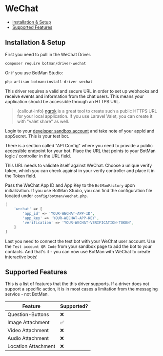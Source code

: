 # WeChat

- [Installation & Setup](#installation-setup)
- [Supported Features](#supported-features)

<a id="installation-setup"></a>
## Installation & Setup

First you need to pull in the WeChat Driver.

```sh
composer require botman/driver-wechat
```

Or if you use BotMan Studio:

```sh
php artisan botman:install-driver wechat
```

This driver requires a valid and secure URL in order to set up webhooks and receive events and information from the chat users. This means your application should be accessible through an HTTPS URL.

> {callout-info} [ngrok](https://ngrok.com/) is a great tool to create such a public HTTPS URL for your local application. If you use Laravel Valet, you can create it with "valet share" as well.

Login to your [developer sandbox account](http://admin.wechat.com/debug/cgi-bin/sandbox?t=sandbox/login) and take note of your appId and appSecret. This is your test bot.

There is a section called "API Config" where you need to provide a public accessible endpoint for your bot.
Place the URL that points to your BotMan logic / controller in the URL field.

This URL needs to validate itself against WeChat. Choose a unique
verify token, which you can check against in your verify controller and place it in the Token field.

Pass the WeChat App ID and App Key to the `BotManFactory` upon initialization. If you use BotMan Studio, you can find the configuration file located under `config/botman/wechat.php`.

```php
[
    'wechat' => [
    	'app_id' => 'YOUR-WECHAT-APP-ID',
    	'app_key' => 'YOUR-WECHAT-APP-KEY',
		'verification' => 'YOUR-WECHAT-VERIFICATION-TOKEN',
    ]
]
```

Last you need to connect the test bot with your WeChat user account. Use the `Test account QR Code` from your sandbox page to add the bot to your contacts. And that's it - you can now use BotMan with WeChat to create interactive bots!


<a id="supported-features"></a>
## Supported Features
This is a list of features that the this driver supports.
If a driver does not support a specific action, it is in most cases a limitation from the messaging service - not BotMan.

<table class="table">
<thead>
    <tr>
        <th>Feature</th>
        <th>Supported?</th>
    </tr>
</thead>
<tbody>
    <tr>
        <td>Question-Buttons</td>
        <td>❌</td>
    </tr>
    <tr>
        <td>Image Attachment</td>
        <td>✅</td>
    </tr>
    <tr>
        <td>Video Attachment</td>
        <td>❌</td>
    </tr>
    <tr>
        <td>Audio Attachment</td>
        <td>❌</td>
    </tr>
    <tr>
        <td>Location Attachment</td>
        <td>❌</td>
    </tr>
</tbody>
</table>